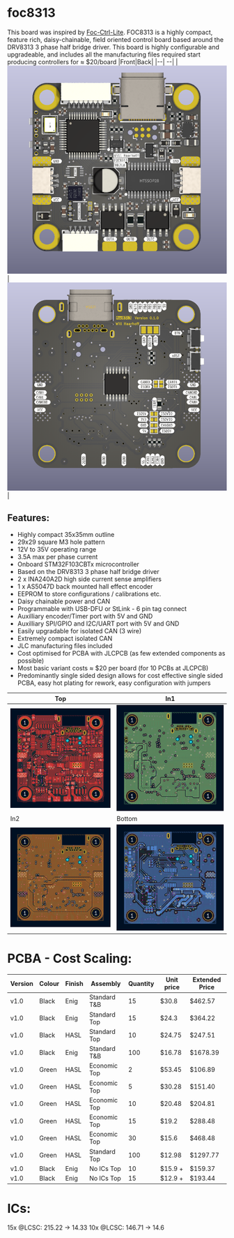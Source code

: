 # foc8313
This board was inspired by [Foc-Ctrl-Lite](https://github.com/peng-zhihui/Ctrl-FOC-Lite). FOC8313 is a highly compact, feature rich, daisy-chainable,  field oriented control board based around the DRV8313 3 phase half bridge driver. This board is highly configurable and upgradeable, and includes all the manufacturing files required start producing controllers for $\approx$ $20/board
|Front|Back|
|--| --|
|![front](./docs/front.png) | ![back](./docs/back.png)|


## Features:
 - Highly compact 35x35mm outline
 - 29x29 square M3 hole pattern
 - 12V to 35V operating range
 - 3.5A max per phase current
 - Onboard STM32F103CBTx microcontroller
 - Based on the DRV8313 3 phase half bridge driver
 - 2 x INA240A2D high side current sense amplifiers
 - 1 x AS5047D back mounted hall effect encoder
 - EEPROM to store configurations / calibrations etc. 
 - Daisy chainable power and CAN
 - Programmable with USB-DFU or StLink - 6 pin tag connect
 - Auxilliary encoder/Timer port with 5V and GND
 - Auxilliary SPI/GPIO and I2C/UART port with 5V and GND
 - Easily upgradable for isolated CAN (3 wire)
 - Extremely compact isolated CAN
 - JLC manufacturing files included
 - Cost optimised for PCBA with JLCPCB (as few extended components as possible)
 - Most basic variant costs $\approx$ $20 per board (for 10 PCBs at JLCPCB)
 - Predominantly single sided design allows for cost effective single sided PCBA, easy hot plating for rework, easy configuration with jumpers
  

| Top | In1 |
|--| --|
|![top](./docs/top.png)|![in1](./docs/in1.png)|
|In2 | Bottom|
|![in2](./docs/in2.png)|![bottom](./docs/bottom.png)|


# PCBA - Cost Scaling:
| Version | Colour | Finish | Assembly      | Quantity | Unit price | Extended Price |
| -----   | ----   | ------ | -----         | -----    | ----       | ------         |
| v1.0    | Black  | Enig   | Standard T&B  | 15       |$30.8       | $462.57        |
| v1.0    | Black  | Enig   | Standard Top  | 15       |$24.3       | $364.22        |
| v1.0    | Black  | HASL   | Standard Top  | 10       |$24.75      | $247.51        |
| v1.0    | Black  | Enig   | Standard T&B  | 100      |$16.78      | $1678.39       |
| v1.0    | Green  | HASL   | Economic Top  | 2        |$53.45      | $106.89        |
| v1.0    | Green  | HASL   | Economic Top  | 5        |$30.28      | $151.40        |
| v1.0    | Green  | HASL   | Economic Top  | 10       |$20.48      | $204.81        |
| v1.0    | Green  | HASL   | Economic Top  | 15       |$19.2       | $288.48        |
| v1.0    | Green  | HASL   | Economic Top  | 30       |$15.6       | $468.48        |
| v1.0    | Green  | HASL   | Standard Top  | 100      |$12.98      | $1297.77       |
| v1.0    | Black  | Enig   | No ICs Top    | 10       |$15.9 +     | $159.37        |
| v1.0    | Black  | Enig   | No ICs Top    | 15       |$12.9 +     | $193.44        |

# ICs:
15x @LCSC: 215.22 -> 14.33
10x @LCSC: 146.71 -> 14.6